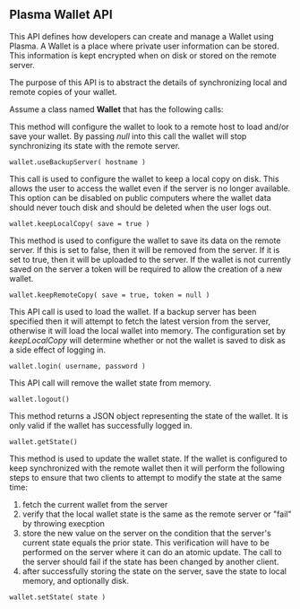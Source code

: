 Plasma Wallet API
-----------------

This API defines how developers can create and manage a Wallet using Plasma. A Wallet is a place where private user information can be stored.  This information is kept encrypted when on disk or stored on the remote server.

The purpose of this API is to abstract the details of synchronizing local and remote copies of your wallet.

Assume a class named **Wallet** that has the following calls:

This method will configure the wallet to look to a remote host to load and/or save your wallet. By passing *null* into this call the wallet will stop synchronizing its state with the remote server.
```
wallet.useBackupServer( hostname )
```

This call is used to configure the wallet to keep a local copy on disk. This allows the user to access the wallet even if the server is no longer available. This option can be disabled on public computers where the wallet data should never touch disk and should be deleted when the user logs out. 
```
wallet.keepLocalCopy( save = true )
```

This method is used to configure the wallet to save its data on the remote server. If this is set to false, then it will be removed from the server. If it is set to true, then it will be uploaded to the server. If the wallet is not currently saved on the server a token will be required to allow the creation of a new wallet.
```
wallet.keepRemoteCopy( save = true, token = null )
```

This API call is used to load the wallet. If a backup server has been specified then it will attempt to fetch the latest version from the server, otherwise it will load the local wallet into memory.  The configuration set by *keepLocalCopy* will determine whether or not the wallet is saved to disk as a side effect of logging in.
```
wallet.login( username, password )
```

This API call will remove the wallet state from memory.
```
wallet.logout()
```

This method returns a JSON object representing the state of the wallet. It is only valid if the wallet has successfully logged in.
```
wallet.getState()
```

This method is used to update the wallet state. If the wallet is configured to keep synchronized with the remote wallet then it will perform the following steps to ensure that two clients to attempt to modify the state at the same time:
1. fetch the current wallet from the server
2. verify that the local wallet state is the same as the remote server or "fail" by throwing execption
3. store the new value on the server on the condition that the server's current state equals the prior state. This verification will have to be performed on the server where it can do an atomic update. The call to the server should fail if the state has been changed by another client.
4. after successfully storing the state on the server, save the state to local memory, and optionally disk.  
```
wallet.setState( state ) 
```

